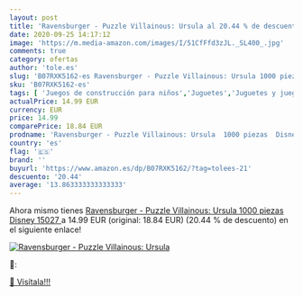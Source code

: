 ```yaml
---
layout: post
title: 'Ravensburger - Puzzle Villainous: Ursula al 20.44 % de descuento'
date: 2020-09-25 14:17:12
image: 'https://m.media-amazon.com/images/I/51CfFfd3zJL._SL400_.jpg'
comments: true
category: ofertas
author: 'tole.es'
slug: 'B07RXK5162-es Ravensburger - Puzzle Villainous: Ursula 1000 piezas...'
sku: 'B07RXK5162-es'
tags: [ 'Juegos de construcción para niños','Juguetes','Juguetes y juegos','puzzle','ravensburger', ]
actualPrice: 14.99 EUR
currency: EUR
price: 14.99
comparePrice: 18.84 EUR
prodname: 'Ravensburger - Puzzle Villainous: Ursula  1000 piezas  Disney  15027 '
country: 'es'
flag: '🇪🇸'
brand: ''
buyurl: 'https://www.amazon.es/dp/B07RXK5162/?tag=tolees-21'
descuento: '20.44'
average: '13.863333333333333'
---
```


Ahora mismo tienes [Ravensburger - Puzzle Villainous: Ursula  1000 piezas  Disney  15027 ](https://www.amazon.es/dp/B07RXK5162/?tag=tolees-21) a 14.99 EUR (original: 18.84 EUR) (20.44 %  de descuento) en el siguiente enlace!

[![Ravensburger - Puzzle Villainous: Ursula](https://m.media-amazon.com/images/I/51CfFfd3zJL._SL400_.jpg)](https://www.amazon.es/dp/B07RXK5162/?tag=tolees-21)

🔎:


[🛒 Visítala!!!](https://www.amazon.es/dp/B07RXK5162/?tag=tolees-21)
